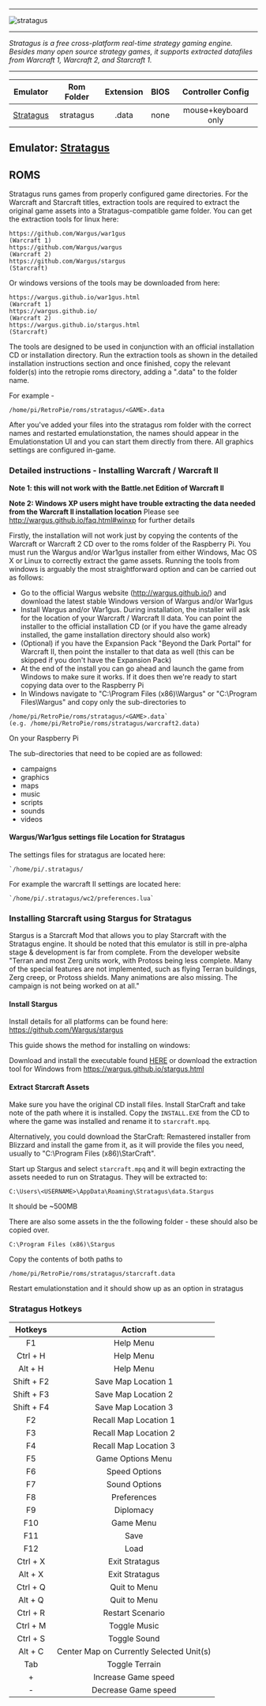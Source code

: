 ***
![stratagus](https://wargus.github.io/img/stratagus.svg)
***
_Stratagus is a free cross-platform real-time strategy gaming engine. Besides many open source strategy games, it supports extracted datafiles from Warcraft 1, Warcraft 2, and Starcraft 1._
***

| Emulator | Rom Folder | Extension | BIOS |  Controller Config |
| :---: | :---: | :---: | :---: | :---: |
| [Stratagus](https://wargus.github.io/) | stratagus  | .data | none | mouse+keyboard only |

## Emulator: [Stratagus](https://wargus.github.io/)

## ROMS
Stratagus runs games from properly configured game directories. For the Warcraft and Starcraft titles, extraction tools are required to extract the original game assets into a Stratagus-compatible game folder. You can get the extraction tools for linux here:
```
https://github.com/Wargus/war1gus
(Warcraft 1)
https://github.com/Wargus/wargus
(Warcraft 2)
https://github.com/Wargus/stargus
(Starcraft)
```

Or windows versions of the tools may be downloaded from here:
```
https://wargus.github.io/war1gus.html  
(Warcraft 1)
https://wargus.github.io/
(Warcraft 2)
https://wargus.github.io/stargus.html
(Starcraft)
```

The tools are designed to be used in conjunction with an official installation CD or installation directory. Run the extraction tools as shown in the detailed installation instructions section and once finished, copy the relevant folder(s) into the retropie roms directory, adding a ".data" to the folder name.

For example -
```
/home/pi/RetroPie/roms/stratagus/<GAME>.data
```

After you've added your files into the stratagus rom folder with the correct names and restarted emulationstation, the names should appear in the Emulationstation UI and you can start them directly from there. All graphics settings are configured in-game.

### Detailed instructions - Installing Warcraft / Warcraft II

**Note 1: this will not work with the Battle.net Edition of Warcraft II**

**Note 2: Windows XP users might have trouble extracting the data needed from the Warcraft II installation location** Please see http://wargus.github.io/faq.html#winxp for further details

Firstly, the installation will not work just by copying the contents of the Warcraft or Warcraft 2 CD over to the roms folder of the Raspberry Pi. You must run the Wargus and/or War1gus installer from either Windows, Mac OS X or Linux to correctly extract the game assets. Running the tools from windows is arguably the most straightforward option and can be carried out as follows: 

* Go to the official Wargus website (http://wargus.github.io/) and download the latest stable Windows version of Wargus and/or War1gus
* Install Wargus and/or War1gus. During installation, the installer will ask for the location of your Warcraft / Warcraft II data. You can point the installer to the official installation CD (or if you have the game already installed, the game installation directory should also work)
* (Optional) if you have the Expansion Pack "Beyond the Dark Portal" for Warcraft II, then point the installer to that data as well (this can be skipped if you don't have the Expansion Pack)
* At the end of the install you can go ahead and launch the game from Windows to make sure it works. If it does then we're ready to start copying data over to the Raspberry Pi
* In Windows navigate to "C:\Program Files (x86)\Wargus" or "C:\Program Files\Wargus" and copy only the sub-directories to 
```
/home/pi/RetroPie/roms/stratagus/<GAME>.data`
(e.g. /home/pi/RetroPie/roms/stratagus/warcraft2.data)
```
On your Raspberry Pi

The sub-directories that need to be copied are as followed:

* campaigns
* graphics
* maps
* music
* scripts
* sounds
* videos

#### Wargus/War1gus settings file Location for Stratagus

The settings files for stratagus are located here:
```
`/home/pi/.stratagus/
```
For example the warcraft II settings are located here:
```
`/home/pi/.stratagus/wc2/preferences.lua`
```

### Installing Starcraft using Stargus for Stratagus

Stargus is a Starcraft Mod that allows you to play Starcraft with the Stratagus engine. It should be noted that this emulator is still in pre-alpha stage & development is far from complete. From the developer website "Terran and most Zerg units work, with Protoss being less complete. Many of the special features are not implemented, such as flying Terran buildings, Zerg creep, or Protoss shields. Many animations are also missing. The campaign is not being worked on at all."

#### Install Stargus

Install details for all platforms can be found here: https://github.com/Wargus/stargus

This guide shows the method for installing on windows:

Download and install the executable found [HERE](https://github.com/Wargus/stargus/releases/tag/master-builds) or download the extraction tool for Windows from https://wargus.github.io/stargus.html 

#### Extract Starcraft Assets

Make sure you have the original CD install files. Install StarCraft and take note of the path where it is installed. Copy the `INSTALL.EXE` from the CD to where the game was installed and rename it to `starcraft.mpq`.

Alternatively, you could download the StarCraft: Remastered installer from Blizzard and install the game from it, as it will provide the files you need, usually to "C:\Program Files (x86)\StarCraft". 

Start up Stargus and select `starcraft.mpq` and it will begin extracting the assets needed to run on Stratagus. They will be extracted to:

```
C:\Users\<USERNAME>\AppData\Roaming\Stratagus\data.Stargus
```

It should be ~500MB

There are also some assets in the the following folder - these should also be copied over.

```
C:\Program Files (x86)\Stargus
```

Copy the contents of both paths to

```
/home/pi/RetroPie/roms/stratagus/starcraft.data
```

Restart emulationstation and it should show up as an option in stratagus

### Stratagus Hotkeys

Hotkeys | Action
| :---: | :---: |
F1 | Help Menu
Ctrl + H | Help Menu
Alt + H | Help Menu
Shift + F2 | Save Map Location 1
Shift + F3 | Save Map Location 2
Shift + F4 | Save Map Location 3
F2 | Recall Map Location 1
F3 | Recall Map Location 2
F4 | Recall Map Location 3
F5 | Game Options Menu
F6 | Speed Options
F7 | Sound Options
F8 | Preferences
F9 | Diplomacy
F10 | Game Menu
F11 | Save
F12 | Load
Ctrl + X | Exit Stratagus
Alt + X | Exit Stratagus
Ctrl + Q | Quit to Menu
Alt + Q | Quit to Menu
Ctrl + R | Restart Scenario
Ctrl + M | Toggle Music
Ctrl + S | Toggle Sound
Alt + C | Center Map on Currently Selected Unit(s)
Tab | Toggle Terrain
+ | Increase Game speed
- | Decrease Game speed
